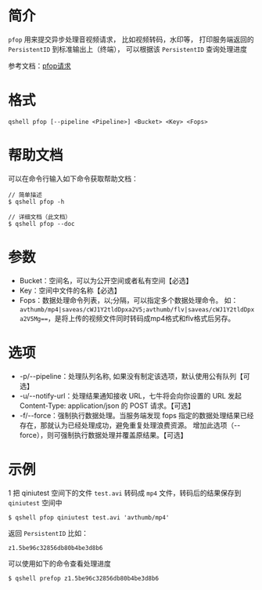 # 简介
`pfop` 用来提交异步处理音视频请求， 比如视频转码，水印等， 打印服务端返回的 `PersistentID` 到标准输出上（终端）， 可以根据该 `PersistentID` 查询处理进度

参考文档：[pfop请求](http://developer.qiniu.com/code/v6/api/dora-api/pfop/pfop.html)

# 格式
```
qshell pfop [--pipeline <Pipeline>] <Bucket> <Key> <Fops>
``` 

# 帮助文档
可以在命令行输入如下命令获取帮助文档：
```
// 简单描述
$ qshell pfop -h 

// 详细文档（此文档）
$ qshell pfop --doc
```

# 参数
- Bucket：空间名，可以为公开空间或者私有空间【必选】
- Key：空间中文件的名称【必选】
- Fops：数据处理命令列表，以;分隔，可以指定多个数据处理命令。
  如： `avthumb/mp4|saveas/cWJ1Y2tldDpxa2V5;avthumb/flv|saveas/cWJ1Y2tldDpxa2V5Mg==`，是将上传的视频文件同时转码成mp4格式和flv格式后另存。
  
# 选项
- -p/--pipeline：处理队列名称, 如果没有制定该选项，默认使用公有队列【可选】
- -u/--notify-url：处理结果通知接收 URL，七牛将会向你设置的 URL 发起 Content-Type: application/json 的 POST 请求。【可选】
- -f/--force：强制执行数据处理。当服务端发现 fops 指定的数据处理结果已经存在，那就认为已经处理成功，避免重复处理浪费资源。 增加此选项（--force），则可强制执行数据处理并覆盖原结果。【可选】

# 示例
1 把 qiniutest 空间下的文件 `test.avi` 转码成 `mp4` 文件，转码后的结果保存到 `qiniutest` 空间中
```
$ qshell pfop qiniutest test.avi 'avthumb/mp4'
```

返回 `PersistentID` 比如：
```
z1.5be96c32856db80b4be3d8b6
```

可以使用如下的命令查看处理进度
```
$ qshell prefop z1.5be96c32856db80b4be3d8b6
```
